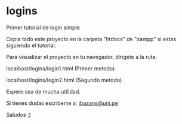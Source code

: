 # logins
Primer tutorial de login simple

Copia todo este proyecto en la carpeta "htdocs" de "xampp" si estas siguiendo el tutorial.

Para visualizar el proyecto en tu navegador, dirigete a la ruta:

localhost/logins/login1.html (Primer metodo)

localhost/logins/login2.html (Segundo metodo)

Espero sea de mucha utilidad.

Si tienes dudas escribeme a:
jbazans@uni.pe

Saludos ;)

